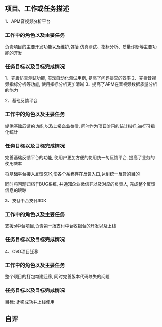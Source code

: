 ## 项目、工作或任务描述
1、APM音视频分析平台
### 工作中的角色以及主要任务
负责项目的主要开发功能以及维护,包括 仿真测试、指标分析、质量诊断等主要功能的开发
### 任务目标以及目标完成情况
1、完善仿真测试功能, 实现自动化测试用例, 提高了问题排查的效率
2、完善音视频指标分析等功能, 使用指标分析更加清晰
3、提高了APM在音视频数据质量分析的能力


2、基础反馈平台
### 工作中的角色以及主要任务
提供基础反馈的功能,以及上报企业微信, 同时作为项目访问的统计指标,进行可视化统计
### 任务目标以及目标完成情况
完善基础反馈平台的功能, 使用户更加方便的使用统一的反馈平台, 提高了业务的使用效率

将基础平台接入反馈SDK,使各个系统存在反馈入口,达到统一反馈的目的

同时将问题归档于BUG系统, 并通知企业微信群以及对应的负责人, 完成整个反馈信息的跟踪  

3、支付中台支付SDK
### 工作中的角色以及主要任务
支援sl中台项目,负责第一版支付中台收银台的开发以及上线
### 任务目标以及目标完成情况


4、OVO项目迁移
### 工作中的角色以及主要任务
整个项目的打包构建迁移, 同时完善版本代码缺失的问题
### 任务目标以及目标完成情况
目标: 迁移成功并上线使用

## 自评